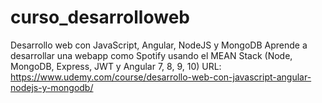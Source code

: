 # curso_desarrolloweb
Desarrollo web con JavaScript, Angular, NodeJS y MongoDB Aprende a desarrollar una webapp como Spotify usando el MEAN Stack (Node, MongoDB, Express, JWT y Angular 7, 8, 9, 10) URL: https://www.udemy.com/course/desarrollo-web-con-javascript-angular-nodejs-y-mongodb/
